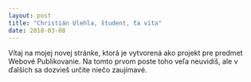 ```yaml
---
layout: post
title: "Christián Ulehla, študent, ťa víta"
date: 2018-03-08
---
```

Vítaj na mojej novej stránke, ktorá je vytvorená ako projekt pre predmet Webové Publikovanie. Na tomto prvom poste toho veľa neuvidíš, ale v ďalších sa dozvieš určite niečo zaujímavé.
